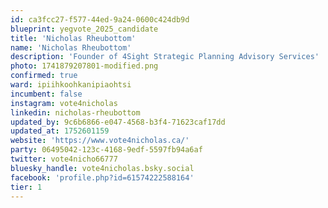 ```yaml
---
id: ca3fcc27-f577-44ed-9a24-0600c424db9d
blueprint: yegvote_2025_candidate
title: 'Nicholas Rheubottom'
name: 'Nicholas Rheubottom'
description: 'Founder of 4Sight Strategic Planning Advisory Services'
photo: 1741879207801-modified.png
confirmed: true
ward: ipiihkoohkanipiaohtsi
incumbent: false
instagram: vote4nicholas
linkedin: nicholas-rheubottom
updated_by: 9c6b6866-e047-4568-b3f4-71623caf17dd
updated_at: 1752601159
website: 'https://www.vote4nicholas.ca/'
party: 06495042-123c-4168-9edf-5597fb94a6af
twitter: vote4nicho66777
bluesky_handle: vote4nicholas.bsky.social
facebook: 'profile.php?id=61574222588164'
tier: 1
---
```

